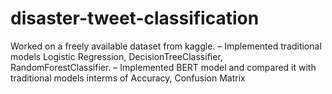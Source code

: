 # disaster-tweet-classification
Worked on a freely available dataset from kaggle. – Implemented traditional models Logistic Regression, DecisionTreeClassifier, RandomForestClassifier. – Implemented BERT model and compared it with traditional models interms of Accuracy, Confusion Matrix
